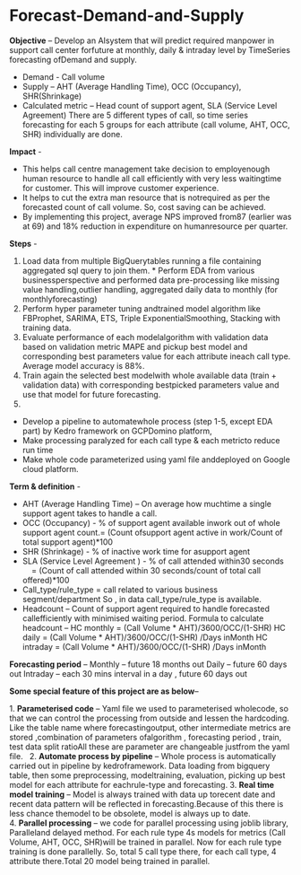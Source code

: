 # Forecast-Demand-and-Supply

**Objective** –
Develop an AIsystem that will predict required manpower in support call center forfuture at monthly, daily & intraday level by TimeSeries forecasting ofDemand and supply. 

* Demand - Call volume
* Supply – AHT (Average Handling Time), OCC (Occupancy), SHR(Shrinkage)
* Calculated metric – Head count of support agent, SLA (Service Level Agreement)
There are 5 different types of call, so time series forecasting for each 5 groups for each attribute (call volume, AHT, OCC, SHR) individually are done.  

**Impact** -
* This helps call centre management take decision to employenough human resource to handle all call efficiently with very less waitingtime for customer. This will improve customer experience.
* It helps to cut the extra man resource that is notrequired as per the forecasted count of call volume. So, cost saving can be achieved. 
* By implementing this project, average NPS improved from87 (earlier was at 69) and 18% reduction in expenditure on humanresource per quarter.

**Steps** -

1. Load data from multiple BigQuerytables running a file containing aggregated sql query to join them. * Perform EDA from various businessperspective and performed data pre-processing like missing value handling,outlier handling, aggregated daily data to monthly (for monthlyforecasting)
2. Perform hyper parameter tuning andtrained model algorithm like FBProphet, SARIMA, ETS, Triple ExponentialSmoothing, Stacking with training data.
3. Evaluate performance of each modelalgorithm with validation data based on validation metric MAPE and pickup best model and corresponding best parameters value for each attribute ineach call type. Average model accuracy is 88%. 
4. Train again the selected best modelwith whole available data (train + validation data) with corresponding bestpicked parameters value and use that model for future forecasting. 
5. 
  * Develop a pipeline to automatewhole process (step 1-5, except EDA part) by Kedro framework on GCPDomino platform,
  * Make processing paralyzed for each call type & each metricto reduce run time
  * Make whole code parameterized using yaml file anddeployed on Google cloud platform.

 
**Term & definition** - 
* AHT (Average Handling Time) – On average how muchtime a single support agent takes to handle a call. 
* OCC (Occupancy) - % of support agent available inwork out of whole support agent count.= (Count ofsupport agent active in work/Count of total support agent)*100
* SHR (Shrinkage) - % of inactive work time for asupport agent
* SLA (Service Level Agreement ) - % of call attended within30 seconds
                           = (Count of call attended within 30 seconds/count of total call offered)*100
* Call_type/rule_type = call related to various business segment/department So , in data call_type/rule_type is available.
* Headcount – Count of support agent required to handle forecasted callefficiently with minimised waiting period.
   Formula to calculate headcount – HC monthly = (Call Volume * AHT)/3600/OCC/(1-SHR) HC daily = (Call Volume * AHT)/3600/OCC/(1-SHR) /Days inMonth HC intraday = (Call Volume * AHT)/3600/OCC/(1-SHR) /Days inMonth


**Forecasting period** – 
Monthly – future 18 months out 
Daily – future 60 days out
Intraday – each 30 mins interval in a day , future 60 days out   

**Some special feature of this project are as below**–  

1. **Parameterised code** – Yaml file we used to parameterised wholecode, so that we can control the processing from outside and lessen the hardcoding. Like the table name where forecastingoutput, other intermediate metrics are stored ,combination of parameters ofalgorithm , forecasting period , train, test data split ratioAll these are parameter are changeable justfrom the yaml file.  
2. **Automate process by pipeline** – Whole process is automatically carried out in pipeline by kedroframework. Data loading from bigquery table, then some preprocessing, modeltraining, evaluation, picking up best model for each attribute for eachrule-type and forecasting. 
3. **Real time model training** – Model is always trained with data up torecent date and recent data pattern will be reflected in forecasting.Because of this there is less chance themodel to be obsolete, model is always up to date.  
4. **Parallel processing** – we code for parallel processing using joblib library, Paralleland delayed method. For each rule type 4s models for metrics (Call Volume, AHT, OCC, SHR)will be trained in parallel. Now for each rule type training is done parallelly. So, total 5 call type there, for each call type, 4 attribute there.Total 20 model being trained in parallel. 
